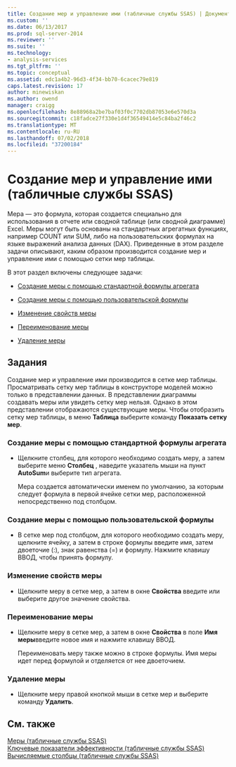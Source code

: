 ```yaml
---
title: Создание мер и управление ими (табличные службы SSAS) | Документация Майкрософт
ms.custom: ''
ms.date: 06/13/2017
ms.prod: sql-server-2014
ms.reviewer: ''
ms.suite: ''
ms.technology:
- analysis-services
ms.tgt_pltfrm: ''
ms.topic: conceptual
ms.assetid: edc1a4b2-96d3-4f34-bb70-6cacec79e819
caps.latest.revision: 17
author: minewiskan
ms.author: owend
manager: craigg
ms.openlocfilehash: 8e88968a2be7baf03f0c7702db87053e6e570d3a
ms.sourcegitcommit: c18fadce27f330e1d4f36549414e5c84ba2f46c2
ms.translationtype: MT
ms.contentlocale: ru-RU
ms.lasthandoff: 07/02/2018
ms.locfileid: "37200184"
---
```

# <a name="create-and-manage-measures-ssas-tabular"></a>Создание мер и управление ими (табличные службы SSAS)
  Мера — это формула, которая создается специально для использования в отчете или сводной таблице (или сводной диаграмме) Excel. Меры могут быть основаны на стандартных агрегатных функциях, например COUNT или SUM, либо на пользовательских формулах на языке выражений анализа данных (DAX). Приведенные в этом разделе задачи описывают, каким образом производится создание мер и управление ими с помощью сетки мер таблицы.  
  
 В этот раздел включены следующее задачи:  
  
-   [Создание меры с помощью стандартной формулы агрегата](#bkmk_create_stand)  
  
-   [Создание меры с помощью пользовательской формулы](#bkmk_create_custom)  
  
-   [Изменение свойств меры](#bkmk_edit)  
  
-   [Переименование меры](#bkmk_rename)  
  
-   [Удаление меры](#bkmk_delete)  
  
## <a name="tasks"></a>Задания  
 Создание мер и управление ими производится в сетке мер таблицы. Просматривать сетку мер таблицы в конструкторе моделей можно только в представлении данных. В представлении диаграммы создавать меры или увидеть сетку мер нельзя. Однако в этом представлении отображаются существующие меры. Чтобы отобразить сетку мер таблицы, в меню **Таблица** выберите команду **Показать сетку мер**.  
  
###  <a name="bkmk_create_stand"></a> Создание меры с помощью стандартной формулы агрегата  
  
-   Щелкните столбец, для которого необходимо создать меру, а затем выберите меню **Столбец** , наведите указатель мыши на пункт **AutoSum**и выберите тип агрегата.  
  
     Мера создается автоматически именем по умолчанию, за которым следует формула в первой ячейке сетки мер, расположенной непосредственно под столбцом.  
  
###  <a name="bkmk_create_custom"></a> Создание меры с помощью пользовательской формулы  
  
-   В сетке мер под столбцом, для которого необходимо создать меру, щелкните ячейку, а затем в строке формулы введите имя, затем двоеточие (:), знак равенства (=) и формулу. Нажмите клавишу ВВОД, чтобы принять формулу.  
  
###  <a name="bkmk_edit"></a> Изменение свойств меры  
  
-   Щелкните меру в сетке мер, а затем в окне **Свойства** введите или выберите другое значение свойства.  
  
###  <a name="bkmk_rename"></a> Переименование меры  
  
-   Щелкните меру в сетке мер, а затем в окне **Свойства** в поле **Имя меры**введите новое имя и нажмите клавишу ВВОД.  
  
     Переименовать меру также можно в строке формулы. Имя меры идет перед формулой и отделяется от нее двоеточием.  
  
###  <a name="bkmk_delete"></a> Удаление меры  
  
-   Щелкните меру правой кнопкой мыши в сетке мер и выберите команду **Удалить**.  
  
## <a name="see-also"></a>См. также  
 [Меры &#40;табличные службы SSAS&#41;](measures-ssas-tabular.md)   
 [Ключевые показатели эффективности &#40;табличные службы SSAS&#41;](kpis-ssas-tabular.md)   
 [Вычисляемые столбцы &#40;табличные службы SSAS&#41;](ssas-calculated-columns.md)  
  
  
